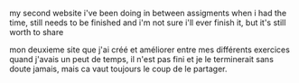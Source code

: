 my second website i've been doing in between assigments when i had the time, still needs to be finished and i'm not sure i'll ever finish it, but it's still worth to share

mon deuxieme site que j'ai créé et améliorer entre mes différents exercices quand j'avais un peut de temps, il n'est pas fini et je le terminerait sans doute jamais, mais ca vaut toujours le coup de le partager.
